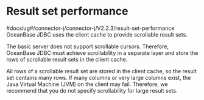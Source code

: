 Result set performance 
===========================================
#docslug#/connector-j/connector-j/V2.2.3/result-set-performance
OceanBase JDBC uses the client cache to provide scrollable result sets.

The basic server does not support scrollable cursors. Therefore, OceanBase JDBC must achieve scrollability in a separate layer and store the rows of scrollable result sets in the client cache. 

All rows of a scrollable result set are stored in the client cache, so the result set contains many rows. If many columns or very large columns exist, the Java Virtual Machine (JVM) on the client may fail. Therefore, we recommend that you do not specify scrollability for large result sets. 


